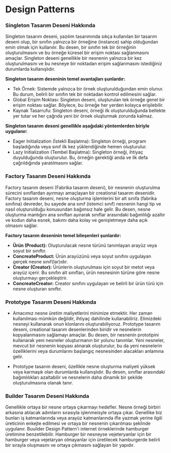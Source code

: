 # Design Patterns

### Singleton Tasarım Deseni Hakkında

Singleton tasarım deseni, yazılım tasarımında sıkça kullanılan bir tasarım deseni olup, bir sınıfın yalnızca bir örneğine (instance) sahip olduğundan emin olmak için kullanılır. Bu desen, bir sınıfın tek bir örneğinin oluşturulmasını ve bu örneğe küresel bir erişim noktası sağlanmasını amaçlar. Singleton deseni genellikle bir nesnenin yalnızca bir kez oluşturulmasını ve bu nesneye bir noktadan erişim sağlanmasını istediğiniz durumlarda kullanışlıdır.

**Singleton tasarım deseninin temel avantajları şunlardır:**

- Tek Örnek: Sistemde yalnızca bir örnek oluşturulduğundan emin olunur. Bu durum, belirli bir sınıfın tek bir noktadan kontrol edilmesini sağlar.
- Global Erişim Noktası: Singleton deseni, oluşturulan tek örneğe genel bir erişim noktası sağlar. Böylece, bu örneğe her yerden kolayca erişilebilir.
- Kaynak Tasarrufu: Singleton deseni, örneği ilk oluşturulduğunda bellekte yer tutar ve her çağrıda yeni bir örnek oluşturmak zorunda kalmaz.

**Singleton tasarım deseni genellikle aşağıdaki yöntemlerden biriyle uygulanır:**

- Eager Initialization (İstekli Başlatma): Singleton örneği, program başladığında veya sınıf ilk kez yüklendiğinde hemen oluşturulur.
- Lazy Initialization (Tembel Başlatma): Singleton örneği, ihtiyaç duyulduğunda oluşturulur. Bu, örneğin gerektiği anda ve ilk defa çağrıldığında yaratılmasını sağlar.

### Factory Tasarım Deseni Hakkında

Factory tasarım deseni (Fabrika tasarım deseni), bir nesnenin oluşturulma sürecini sınıflardan ayırmayı amaçlayan bir creational tasarım desenidir. Factory tasarım deseni, nesne oluşturma işlemlerini bir alt sınıfa (fabrika sınıfına) devreder, bu sayede ana sınıf (istemci sınıf) nesnenin hangi tip ve nasıl oluşturulduğu konusundan bağımsız hale gelir. Bu desen, nesne oluşturma mantığını ana sınıftan ayırarak sınıflar arasındaki bağımlılığı azaltır ve kodun daha esnek, bakımı daha kolay ve genişletmeye daha açık olmasını sağlar.

**Factory tasarım deseninin temel bileşenleri şunlardır:**

- **Ürün (Product):** Oluşturulacak nesne türünü tanımlayan arayüz veya soyut bir sınıftır.
- **ConcreateProduct:** Ürün arayüzünü veya soyut sınıfını uygulayan gerçek nesne sınıf(lar)ıdır.
- **Creator (Creator):** Ürünlerin oluşturulması için soyut bir metot veya arayüz içerir. Bu sınıfın alt sınıfları, ürün nesnesinin türüne göre nesne oluşturmayı gerçekleştirir.
- **ConcreateCreator:** Creator sınıfını uygulayan ve belirli bir ürün türü için nesne oluşturan sınıftır.

### Prototype Tasarım Deseni Hakkında

- Amacımız nesne üretim maliyetlerini minimize etmektir. Her zaman kullanılması mümkün değildir, ihtiyaç dahilinde kullanabiliriz. Elimizdeki nesneyi kullanarak onun klonlarını oluşturabiliyoruz. Prototype tasarım deseni, creational tasarım desenlerinden biridir ve nesnelerin kopyalanmasını sağlamayı amaçlar. Bu desen, bir nesnenin prototipini kullanarak yeni nesneler oluşturmanın bir yolunu tanımlar. Yeni nesneler, mevcut bir nesnenin kopyası alınarak oluşturulur, bu da yeni nesnelerin özelliklerini veya durumlarını başlangıç nesnesinden alacakları anlamına gelir.

- Prototype tasarım deseni, özellikle nesne oluşturma maliyeti yüksek veya karmaşık olan durumlarda kullanışlıdır. Bu desen, sınıflar arasındaki bağımlılıkları azaltabilir ve nesnelerin daha dinamik bir şekilde oluşturulmasına olanak tanır.

### Builder Tasarım Deseni Hakkında

Genellikle ortaya bir nesne ortaya çıkarmayı hedefler. Nesne örneği birbiri arkasına atılacak adımların sırasıyla işlenmeisyle ortaya çıkar. Genellike biz bunları iş katmanlarında veya arayüz katmanlarında ifle yazmak yerine ilgili üreticinin enkejte edilmesi ve ortaya bir nesnenin çıkarılması şeklinde uygulanır. Buuilder Design Pattern'i internet örneklerinde hamburger üretimine benzetilebilir. Hamburger bir nesneyse vejeteryanlar için bir hamburger veya vejetaryan olmayanlar için üretilecek hamburgerde belirli bir sırayla oluşmasını ve ortaya çıkmasını sağlayan bir yapıdır. 
